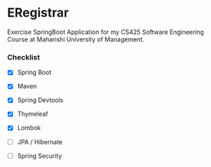 # ERegistrar
Exercise SpringBoot Application for my CS425 Software Engineering Course at Maharishi University of Management.

### Checklist
* [x] Spring Boot
* [x] Maven
* [x] Spring Devtools
* [x] Thymeleaf
* [x] Lombok
* [ ] JPA / Hibernate
* [ ] Spring Security

